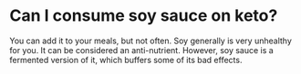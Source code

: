 # Can I consume soy sauce on keto?

You can add it to your meals, but not often. Soy generally is very unhealthy for you. It can be considered an anti-nutrient. However, soy sauce is a fermented version of it, which buffers some of its bad effects.